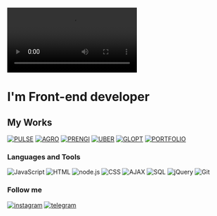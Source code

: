 ![Header](https://github.com/hifest/hifest/blob/main/assets/giphy-backdrop.mp4)

# I'm Front-end developer

## My Works

[![PULSE](https://img.shields.io/badge/PULSE-090909?style=flat-square&logo=PULSE)](https://hifest.github.io./)
[![AGRO](https://img.shields.io/badge/AGROECOTECHNOLOGY-090909?style=flat-square&logo=agroecotechnology)](https://agroecotechnology.com/)
[![PRENGI](https://img.shields.io/badge/PRENGI-090909?style=flat-square&logo=PRENGI)](https://bissfmc.github.io/)
[![UBER](https://img.shields.io/badge/UBER-090909?style=flat-square&logo=UBER)](https://fmcsite.github.io/)
[![GLOPT](https://img.shields.io/badge/GLOPT-090909?style=flat-square&logo=GLOPT)](https://glopt350.github.io/)
[![PORTFOLIO](https://img.shields.io/badge/PORTFOLIO-090909?style=flat-square&logo=PORTFOLIO)](https://hifest.github.io/portfolio/)




### Languages and Tools

![JavaScript](https://img.shields.io/badge/JavaScipt-090909?style=for-the-badge&logo=javascript)
![HTML](https://img.shields.io/badge/HTML-090909?style=for-the-badge&logo=HTML)
![node.js](https://img.shields.io/badge/node.js-090909?style=for-the-badge&logo=node.js)
![CSS](https://img.shields.io/badge/css-090909?style=for-the-badge&logo=CSS)
![AJAX](https://img.shields.io/badge/ajax-090909?style=for-the-badge&logo=ajax)
![SQL](https://img.shields.io/badge/SQL-090909?style=for-the-badge&logo=SQL)
![jQuery](https://img.shields.io/badge/jQuery-090909?style=for-the-badge&logo=jQuery)
![Git](https://img.shields.io/badge/Git-090909?style=for-the-badge&logo=Git)


### Follow me
[![instagram](https://img.shields.io/badge/instargam-090909?style=for-the-badge&logo=instagram)](https://instagram.com/valeriy_bagriy_?utm_medium=copy_link)
[![telegram](https://img.shields.io/badge/telegram-090909?style=for-the-badge&logo=telegram)](https://t.me/valeriynzxt)
